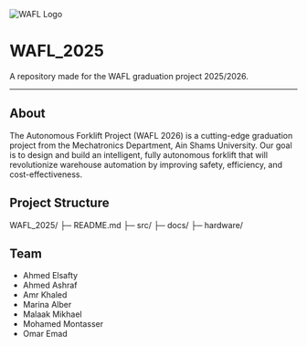 ![WAFL Logo](file:///C:/Users/ahmed/OneDrive/Pictures/Screenshots/Screenshot%202025-10-23%20123045.png)

# WAFL_2025

A repository made for the WAFL graduation project 2025/2026.

---

## About

The Autonomous Forklift Project (WAFL 2026) is a
cutting-edge graduation project from the Mechatronics
Department, Ain Shams University. Our goal is to design
and build an intelligent, fully autonomous forklift that
will revolutionize warehouse automation by improving
safety, efficiency, and cost-effectiveness.

## Project Structure

WAFL_2025/
├─ README.md
├─ src/
├─ docs/
├─ hardware/


## Team

- Ahmed Elsafty
- Ahmed Ashraf
- Amr Khaled
- Marina Alber
- Malaak Mikhael
- Mohamed Montasser
- Omar Emad



